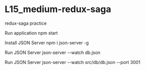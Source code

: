 # L15_medium-redux-saga
redux-saga practice


Run application
npm start

Install JSON Server
npm i json-server -g

Run JSON Server
json-server --watch db.json

Run JSON Server
json-server --watch src/db/db.json --port 3001
